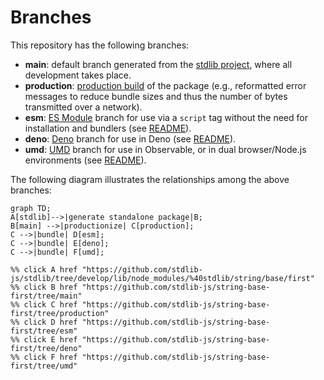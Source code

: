 <!--

@license Apache-2.0

Copyright (c) 2022 The Stdlib Authors.

Licensed under the Apache License, Version 2.0 (the "License");
you may not use this file except in compliance with the License.
You may obtain a copy of the License at

    http://www.apache.org/licenses/LICENSE-2.0

Unless required by applicable law or agreed to in writing, software
distributed under the License is distributed on an "AS IS" BASIS,
WITHOUT WARRANTIES OR CONDITIONS OF ANY KIND, either express or implied.
See the License for the specific language governing permissions and
limitations under the License.

-->

# Branches

This repository has the following branches:

-   **main**: default branch generated from the [stdlib project][stdlib-url], where all development takes place.
-   **production**: [production build][production-url] of the package (e.g., reformatted error messages to reduce bundle sizes and thus the number of bytes transmitted over a network).
-   **esm**: [ES Module][esm-url] branch for use via a `script` tag without the need for installation and bundlers (see [README][esm-readme]).
-   **deno**: [Deno][deno-url] branch for use in Deno (see [README][deno-readme]).
-   **umd**: [UMD][umd-url] branch for use in Observable, or in dual browser/Node.js environments (see [README][umd-readme]).

The following diagram illustrates the relationships among the above branches:

```mermaid
graph TD;
A[stdlib]-->|generate standalone package|B;
B[main] -->|productionize| C[production];
C -->|bundle| D[esm];
C -->|bundle| E[deno];
C -->|bundle| F[umd];

%% click A href "https://github.com/stdlib-js/stdlib/tree/develop/lib/node_modules/%40stdlib/string/base/first"
%% click B href "https://github.com/stdlib-js/string-base-first/tree/main"
%% click C href "https://github.com/stdlib-js/string-base-first/tree/production"
%% click D href "https://github.com/stdlib-js/string-base-first/tree/esm"
%% click E href "https://github.com/stdlib-js/string-base-first/tree/deno"
%% click F href "https://github.com/stdlib-js/string-base-first/tree/umd"
```

[stdlib-url]: https://github.com/stdlib-js/stdlib/tree/develop/lib/node_modules/%40stdlib/string/base/first
[production-url]: https://github.com/stdlib-js/string-base-first/tree/production
[deno-url]: https://github.com/stdlib-js/string-base-first/tree/deno
[deno-readme]: https://github.com/stdlib-js/string-base-first/blob/deno/README.md
[umd-url]: https://github.com/stdlib-js/string-base-first/tree/umd
[umd-readme]: https://github.com/stdlib-js/string-base-first/blob/umd/README.md
[esm-url]: https://github.com/stdlib-js/string-base-first/tree/esm
[esm-readme]: https://github.com/stdlib-js/string-base-first/blob/esm/README.md